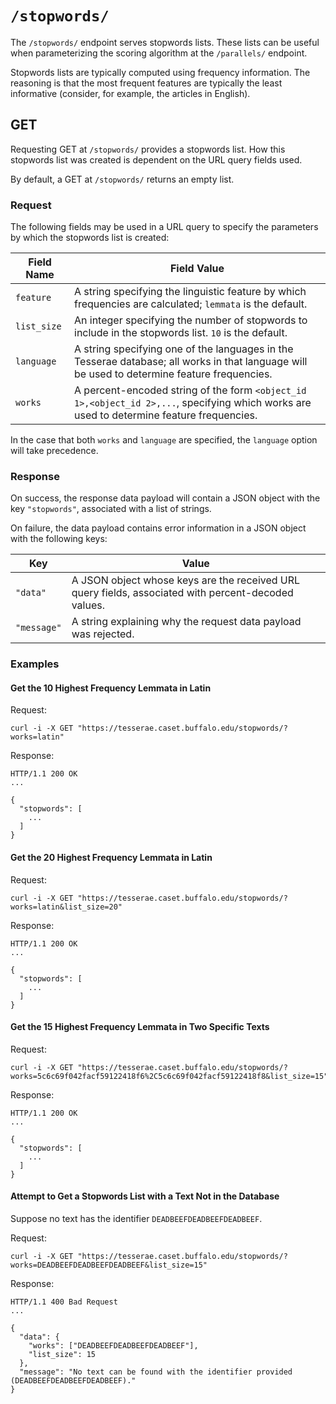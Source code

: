 # `/stopwords/`

The `/stopwords/` endpoint serves stopwords lists.  These lists can be useful when parameterizing the scoring algorithm at the `/parallels/` endpoint.

Stopwords lists are typically computed using frequency information.  The reasoning is that the most frequent features are typically the least informative (consider, for example, the articles in English).

## GET

Requesting GET at `/stopwords/` provides a stopwords list.  How this stopwords list was created is dependent on the URL query fields used.

By default, a GET at `/stopwords/` returns an empty list.

### Request

The following fields may be used in a URL query to specify the parameters by which the stopwords list is created:

|Field Name|Field Value|
|---|---|
|`feature`|A string specifying the linguistic feature by which frequencies are calculated; `lemmata` is the default.|
|`list_size`|An integer specifying the number of stopwords to include in the stopwords list. `10` is the default.|
|`language`|A string specifying one of the languages in the Tesserae database; all works in that language will be used to determine feature frequencies.|
|`works`|A percent-encoded string of the form `<object_id 1>,<object_id 2>,...`, specifying which works are used to determine feature frequencies.|

In the case that both `works` and `language` are specified, the `language` option will take precedence.

### Response

On success, the response data payload will contain a JSON object with the key `"stopwords"`, associated with a list of strings.

On failure, the data payload contains error information in a JSON object with the following keys:

|Key|Value|
|---|---|
|`"data"`|A JSON object whose keys are the received URL query fields, associated with percent-decoded values.|
|`"message"`|A string explaining why the request data payload was rejected.|

### Examples

#### Get the 10 Highest Frequency Lemmata in Latin

Request:

```
curl -i -X GET "https://tesserae.caset.buffalo.edu/stopwords/?works=latin"
```

Response:

```
HTTP/1.1 200 OK
...

{ 
  "stopwords": [
    ...
  ]
}
```

#### Get the 20 Highest Frequency Lemmata in Latin

Request:

```
curl -i -X GET "https://tesserae.caset.buffalo.edu/stopwords/?works=latin&list_size=20"
```

Response:

```
HTTP/1.1 200 OK
...

{ 
  "stopwords": [
    ...
  ]
}
```

#### Get the 15 Highest Frequency Lemmata in Two Specific Texts

Request:

```
curl -i -X GET "https://tesserae.caset.buffalo.edu/stopwords/?works=5c6c69f042facf59122418f6%2C5c6c69f042facf59122418f8&list_size=15"
```

Response:

```
HTTP/1.1 200 OK
...

{ 
  "stopwords": [
    ...
  ]
}
```

#### Attempt to Get a Stopwords List with a Text Not in the Database

Suppose no text has the identifier `DEADBEEFDEADBEEFDEADBEEF`.

Request:

```
curl -i -X GET "https://tesserae.caset.buffalo.edu/stopwords/?works=DEADBEEFDEADBEEFDEADBEEF&list_size=15"
```

Response:

```
HTTP/1.1 400 Bad Request
...

{
  "data": {
    "works": ["DEADBEEFDEADBEEFDEADBEEF"],
    "list_size": 15
  },
  "message": "No text can be found with the identifier provided (DEADBEEFDEADBEEFDEADBEEF)."
}
```
